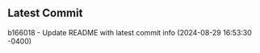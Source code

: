 
## Latest Commit
b166018 - Update README with latest commit info (2024-08-29 16:53:30 -0400) <Yunxi-Zhou>
